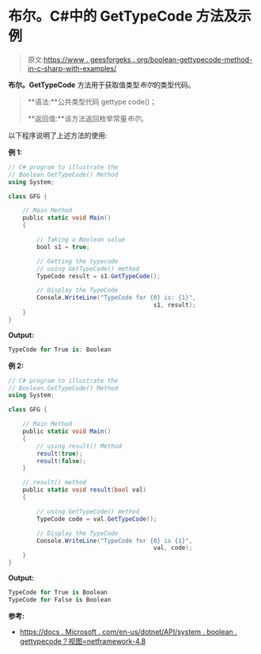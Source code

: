 # 布尔。C#中的 GetTypeCode 方法及示例

> 原文:[https://www . geesforgeks . org/boolean-gettypecode-method-in-c-sharp-with-examples/](https://www.geeksforgeeks.org/boolean-gettypecode-method-in-c-sharp-with-examples/)

**布尔。GetTypeCode** 方法用于获取值类型*布尔*的类型代码。

> **语法:**公共类型代码 gettype code()；
> 
> **返回值:**该方法返回枚举常量*布尔*。

以下程序说明了上述方法的使用:

**例 1:**

```cs
// C# program to illustrate the
// Boolean.GetTypeCode() Method
using System;

class GFG {

    // Main Method
    public static void Main()
    {

        // Taking a Boolean value
        bool s1 = true;

        // Getting the typecode
        // using GetTypeCode() method
        TypeCode result = s1.GetTypeCode();

        // Display the TypeCode
        Console.WriteLine("TypeCode for {0} is: {1}",
                                         s1, result);
    }
}
```

**Output:**

```cs
TypeCode for True is: Boolean

```

**例 2:**

```cs
// C# program to illustrate the
// Boolean.GetTypeCode() Method
using System;

class GFG {

    // Main Method
    public static void Main()
    {
        // using result() Method
        result(true);
        result(false);
    }

    // result() method
    public static void result(bool val)
    {

        // using GetTypeCode() method
        TypeCode code = val.GetTypeCode();

        // Display the TypeCode
        Console.WriteLine("TypeCode for {0} is {1}",
                                         val, code);
    }
}
```

**Output:**

```cs
TypeCode for True is Boolean
TypeCode for False is Boolean

```

**参考:**

*   [https://docs . Microsoft . com/en-us/dotnet/API/system . boolean . gettypecode？视图=netframework-4.8](https://docs.microsoft.com/en-us/dotnet/api/system.boolean.gettypecode?view=netframework-4.8)